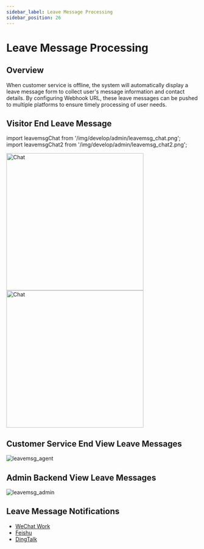 ```yaml
---
sidebar_label: Leave Message Processing
sidebar_position: 26
---
```


# Leave Message Processing

## Overview

When customer service is offline, the system will automatically display a leave message form to collect user's message information and contact details. By configuring Webhook URL, these leave messages can be pushed to multiple platforms to ensure timely processing of user needs.

## Visitor End Leave Message

import leavemsgChat from '/img/develop/admin/leavemsg_chat.png';
import leavemsgChat2 from '/img/develop/admin/leavemsg_chat2.png';

<img src={leavemsgChat} alt="Chat" width="360" />
<img src={leavemsgChat2} alt="Chat" width="360" />

## Customer Service End View Leave Messages

![leavemsg_agent](/img/develop/admin/leavemsg_agent.png)

## Admin Backend View Leave Messages

![leavemsg_admin](/img/develop/admin/leavemsg_admin.png)

## Leave Message Notifications

- [WeChat Work](../channel/wechat_work_group_robot.md)
- [Feishu](../channel/feishu.md)
- [DingTalk](../channel/dingtalk.md)
